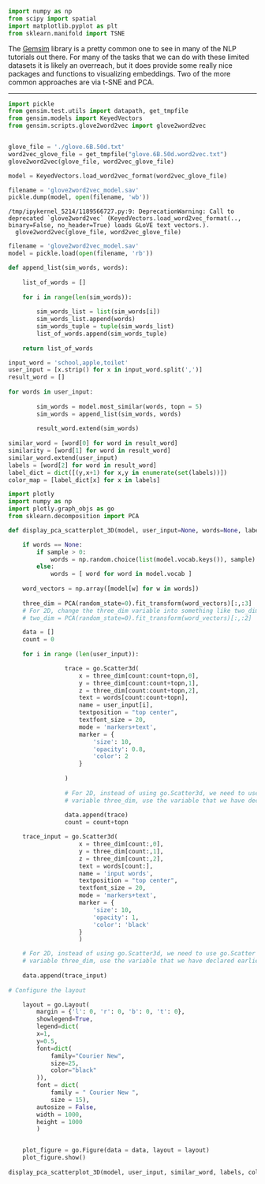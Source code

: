 ```python
import numpy as np
from scipy import spatial
import matplotlib.pyplot as plt
from sklearn.manifold import TSNE
```


The [Gemsim](https://radimrehurek.com/gensim/) library is a pretty common one to see in many of the NLP tutorials out there. For many of the tasks that we can do with these limited datasets it is likely an overreach, but it does provide some really nice packages and functions to visualizing embeddings. Two of the more common approaches are via t-SNE and PCA.

---


```python
import pickle
from gensim.test.utils import datapath, get_tmpfile
from gensim.models import KeyedVectors
from gensim.scripts.glove2word2vec import glove2word2vec


glove_file = './glove.6B.50d.txt'
word2vec_glove_file = get_tmpfile("glove.6B.50d.word2vec.txt")
glove2word2vec(glove_file, word2vec_glove_file)

model = KeyedVectors.load_word2vec_format(word2vec_glove_file)

filename = 'glove2word2vec_model.sav'
pickle.dump(model, open(filename, 'wb'))
```

    /tmp/ipykernel_5214/1189566727.py:9: DeprecationWarning: Call to deprecated `glove2word2vec` (KeyedVectors.load_word2vec_format(.., binary=False, no_header=True) loads GLoVE text vectors.).
      glove2word2vec(glove_file, word2vec_glove_file)



```python
filename = 'glove2word2vec_model.sav'
model = pickle.load(open(filename, 'rb'))

def append_list(sim_words, words):
    
    list_of_words = []
    
    for i in range(len(sim_words)):
        
        sim_words_list = list(sim_words[i])
        sim_words_list.append(words)
        sim_words_tuple = tuple(sim_words_list)
        list_of_words.append(sim_words_tuple)
        
    return list_of_words

input_word = 'school,apple,toilet'
user_input = [x.strip() for x in input_word.split(',')]
result_word = []
    
for words in user_input:
    
        sim_words = model.most_similar(words, topn = 5)
        sim_words = append_list(sim_words, words)
            
        result_word.extend(sim_words)
    
similar_word = [word[0] for word in result_word]
similarity = [word[1] for word in result_word] 
similar_word.extend(user_input)
labels = [word[2] for word in result_word]
label_dict = dict([(y,x+1) for x,y in enumerate(set(labels))])
color_map = [label_dict[x] for x in labels]
```


```python
import plotly
import numpy as np
import plotly.graph_objs as go
from sklearn.decomposition import PCA

def display_pca_scatterplot_3D(model, user_input=None, words=None, label=None, color_map=None, topn=5, sample=10):

    if words == None:
        if sample > 0:
            words = np.random.choice(list(model.vocab.keys()), sample)
        else:
            words = [ word for word in model.vocab ]
    
    word_vectors = np.array([model[w] for w in words])
    
    three_dim = PCA(random_state=0).fit_transform(word_vectors)[:,:3]
    # For 2D, change the three_dim variable into something like two_dim like the following:
    # two_dim = PCA(random_state=0).fit_transform(word_vectors)[:,:2]

    data = []
    count = 0
    
    for i in range (len(user_input)):

                trace = go.Scatter3d(
                    x = three_dim[count:count+topn,0], 
                    y = three_dim[count:count+topn,1],  
                    z = three_dim[count:count+topn,2],
                    text = words[count:count+topn],
                    name = user_input[i],
                    textposition = "top center",
                    textfont_size = 20,
                    mode = 'markers+text',
                    marker = {
                        'size': 10,
                        'opacity': 0.8,
                        'color': 2
                    }
       
                )
                
                # For 2D, instead of using go.Scatter3d, we need to use go.Scatter and delete the z variable. Also, instead of using
                # variable three_dim, use the variable that we have declared earlier (e.g two_dim)
            
                data.append(trace)
                count = count+topn

    trace_input = go.Scatter3d(
                    x = three_dim[count:,0], 
                    y = three_dim[count:,1],  
                    z = three_dim[count:,2],
                    text = words[count:],
                    name = 'input words',
                    textposition = "top center",
                    textfont_size = 20,
                    mode = 'markers+text',
                    marker = {
                        'size': 10,
                        'opacity': 1,
                        'color': 'black'
                    }
                    )

    # For 2D, instead of using go.Scatter3d, we need to use go.Scatter and delete the z variable.  Also, instead of using
    # variable three_dim, use the variable that we have declared earlier (e.g two_dim)
            
    data.append(trace_input)
    
# Configure the layout

    layout = go.Layout(
        margin = {'l': 0, 'r': 0, 'b': 0, 't': 0},
        showlegend=True,
        legend=dict(
        x=1,
        y=0.5,
        font=dict(
            family="Courier New",
            size=25,
            color="black"
        )),
        font = dict(
            family = " Courier New ",
            size = 15),
        autosize = False,
        width = 1000,
        height = 1000
        )


    plot_figure = go.Figure(data = data, layout = layout)
    plot_figure.show()
    
display_pca_scatterplot_3D(model, user_input, similar_word, labels, color_map)
```


<div>                            <div id="7ff4b120-179b-4d39-964d-77f50754a7bb" class="plotly-graph-div" style="height:1000px; width:1000px;"></div>            <script type="text/javascript">                require(["plotly"], function(Plotly) {                    window.PLOTLYENV=window.PLOTLYENV || {};                                    if (document.getElementById("7ff4b120-179b-4d39-964d-77f50754a7bb")) {                    Plotly.newPlot(                        "7ff4b120-179b-4d39-964d-77f50754a7bb",                        [{"marker":{"color":2,"opacity":0.8,"size":10},"mode":"markers+text","name":"school","text":["college","schools","campus","graduate","elementary"],"textfont":{"size":20},"textposition":"top center","x":[4.321778297424316,3.2766661643981934,2.796191692352295,3.9278273582458496,3.040142297744751],"y":[-1.4216220378875732,-0.5763717293739319,-0.6637948751449585,-1.2802761793136597,-0.6952879428863525],"z":[0.319632887840271,0.30370813608169556,-0.7561122179031372,0.23179687559604645,-0.4438224732875824],"type":"scatter3d"},{"marker":{"color":2,"opacity":0.8,"size":10},"mode":"markers+text","name":"apple","text":["blackberry","chips","iphone","microsoft","ipad"],"textfont":{"size":20},"textposition":"top center","x":[-3.2283382415771484,-2.7246031761169434,-3.302525043487549,-1.9908421039581299,-3.0373055934906006],"y":[-2.0543339252471924,-0.9071000814437866,-2.518195152282715,-3.16536808013916,-2.154433012008667],"z":[0.27316412329673767,2.8467764854431152,-1.7000540494918823,-0.11333499103784561,-1.6857540607452393],"type":"scatter3d"},{"marker":{"color":2,"opacity":0.8,"size":10},"mode":"markers+text","name":"toilet","text":["toilets","tub","bathroom","laundry","washing"],"textfont":{"size":20},"textposition":"top center","x":[-0.5891004800796509,-1.2770955562591553,-0.5064730644226074,-0.42837440967559814,-1.1811528205871582],"y":[3.2948708534240723,3.454134464263916,3.10585618019104,2.8472800254821777,2.8371169567108154],"z":[-1.0594923496246338,-0.5471733808517456,-0.397935152053833,0.9610295295715332,1.1223506927490234],"type":"scatter3d"},{"marker":{"color":"black","opacity":1,"size":10},"mode":"markers+text","name":"input words","text":["school","apple","toilet"],"textfont":{"size":20},"textposition":"top center","x":[4.053280353546143,-2.3493685722351074,-0.8007103800773621],"y":[-0.8719984889030457,-2.203446626663208,2.972970724105835],"z":[0.07480626553297043,1.1488221883773804,-0.5784071683883667],"type":"scatter3d"}],                        {"autosize":false,"font":{"family":" Courier New ","size":15},"height":1000,"legend":{"font":{"color":"black","family":"Courier New","size":25},"x":1,"y":0.5},"margin":{"b":0,"l":0,"r":0,"t":0},"showlegend":true,"width":1000,"template":{"data":{"histogram2dcontour":[{"type":"histogram2dcontour","colorbar":{"outlinewidth":0,"ticks":""},"colorscale":[[0.0,"#0d0887"],[0.1111111111111111,"#46039f"],[0.2222222222222222,"#7201a8"],[0.3333333333333333,"#9c179e"],[0.4444444444444444,"#bd3786"],[0.5555555555555556,"#d8576b"],[0.6666666666666666,"#ed7953"],[0.7777777777777778,"#fb9f3a"],[0.8888888888888888,"#fdca26"],[1.0,"#f0f921"]]}],"choropleth":[{"type":"choropleth","colorbar":{"outlinewidth":0,"ticks":""}}],"histogram2d":[{"type":"histogram2d","colorbar":{"outlinewidth":0,"ticks":""},"colorscale":[[0.0,"#0d0887"],[0.1111111111111111,"#46039f"],[0.2222222222222222,"#7201a8"],[0.3333333333333333,"#9c179e"],[0.4444444444444444,"#bd3786"],[0.5555555555555556,"#d8576b"],[0.6666666666666666,"#ed7953"],[0.7777777777777778,"#fb9f3a"],[0.8888888888888888,"#fdca26"],[1.0,"#f0f921"]]}],"heatmap":[{"type":"heatmap","colorbar":{"outlinewidth":0,"ticks":""},"colorscale":[[0.0,"#0d0887"],[0.1111111111111111,"#46039f"],[0.2222222222222222,"#7201a8"],[0.3333333333333333,"#9c179e"],[0.4444444444444444,"#bd3786"],[0.5555555555555556,"#d8576b"],[0.6666666666666666,"#ed7953"],[0.7777777777777778,"#fb9f3a"],[0.8888888888888888,"#fdca26"],[1.0,"#f0f921"]]}],"heatmapgl":[{"type":"heatmapgl","colorbar":{"outlinewidth":0,"ticks":""},"colorscale":[[0.0,"#0d0887"],[0.1111111111111111,"#46039f"],[0.2222222222222222,"#7201a8"],[0.3333333333333333,"#9c179e"],[0.4444444444444444,"#bd3786"],[0.5555555555555556,"#d8576b"],[0.6666666666666666,"#ed7953"],[0.7777777777777778,"#fb9f3a"],[0.8888888888888888,"#fdca26"],[1.0,"#f0f921"]]}],"contourcarpet":[{"type":"contourcarpet","colorbar":{"outlinewidth":0,"ticks":""}}],"contour":[{"type":"contour","colorbar":{"outlinewidth":0,"ticks":""},"colorscale":[[0.0,"#0d0887"],[0.1111111111111111,"#46039f"],[0.2222222222222222,"#7201a8"],[0.3333333333333333,"#9c179e"],[0.4444444444444444,"#bd3786"],[0.5555555555555556,"#d8576b"],[0.6666666666666666,"#ed7953"],[0.7777777777777778,"#fb9f3a"],[0.8888888888888888,"#fdca26"],[1.0,"#f0f921"]]}],"surface":[{"type":"surface","colorbar":{"outlinewidth":0,"ticks":""},"colorscale":[[0.0,"#0d0887"],[0.1111111111111111,"#46039f"],[0.2222222222222222,"#7201a8"],[0.3333333333333333,"#9c179e"],[0.4444444444444444,"#bd3786"],[0.5555555555555556,"#d8576b"],[0.6666666666666666,"#ed7953"],[0.7777777777777778,"#fb9f3a"],[0.8888888888888888,"#fdca26"],[1.0,"#f0f921"]]}],"mesh3d":[{"type":"mesh3d","colorbar":{"outlinewidth":0,"ticks":""}}],"scatter":[{"fillpattern":{"fillmode":"overlay","size":10,"solidity":0.2},"type":"scatter"}],"parcoords":[{"type":"parcoords","line":{"colorbar":{"outlinewidth":0,"ticks":""}}}],"scatterpolargl":[{"type":"scatterpolargl","marker":{"colorbar":{"outlinewidth":0,"ticks":""}}}],"bar":[{"error_x":{"color":"#2a3f5f"},"error_y":{"color":"#2a3f5f"},"marker":{"line":{"color":"#E5ECF6","width":0.5},"pattern":{"fillmode":"overlay","size":10,"solidity":0.2}},"type":"bar"}],"scattergeo":[{"type":"scattergeo","marker":{"colorbar":{"outlinewidth":0,"ticks":""}}}],"scatterpolar":[{"type":"scatterpolar","marker":{"colorbar":{"outlinewidth":0,"ticks":""}}}],"histogram":[{"marker":{"pattern":{"fillmode":"overlay","size":10,"solidity":0.2}},"type":"histogram"}],"scattergl":[{"type":"scattergl","marker":{"colorbar":{"outlinewidth":0,"ticks":""}}}],"scatter3d":[{"type":"scatter3d","line":{"colorbar":{"outlinewidth":0,"ticks":""}},"marker":{"colorbar":{"outlinewidth":0,"ticks":""}}}],"scattermapbox":[{"type":"scattermapbox","marker":{"colorbar":{"outlinewidth":0,"ticks":""}}}],"scatterternary":[{"type":"scatterternary","marker":{"colorbar":{"outlinewidth":0,"ticks":""}}}],"scattercarpet":[{"type":"scattercarpet","marker":{"colorbar":{"outlinewidth":0,"ticks":""}}}],"carpet":[{"aaxis":{"endlinecolor":"#2a3f5f","gridcolor":"white","linecolor":"white","minorgridcolor":"white","startlinecolor":"#2a3f5f"},"baxis":{"endlinecolor":"#2a3f5f","gridcolor":"white","linecolor":"white","minorgridcolor":"white","startlinecolor":"#2a3f5f"},"type":"carpet"}],"table":[{"cells":{"fill":{"color":"#EBF0F8"},"line":{"color":"white"}},"header":{"fill":{"color":"#C8D4E3"},"line":{"color":"white"}},"type":"table"}],"barpolar":[{"marker":{"line":{"color":"#E5ECF6","width":0.5},"pattern":{"fillmode":"overlay","size":10,"solidity":0.2}},"type":"barpolar"}],"pie":[{"automargin":true,"type":"pie"}]},"layout":{"autotypenumbers":"strict","colorway":["#636efa","#EF553B","#00cc96","#ab63fa","#FFA15A","#19d3f3","#FF6692","#B6E880","#FF97FF","#FECB52"],"font":{"color":"#2a3f5f"},"hovermode":"closest","hoverlabel":{"align":"left"},"paper_bgcolor":"white","plot_bgcolor":"#E5ECF6","polar":{"bgcolor":"#E5ECF6","angularaxis":{"gridcolor":"white","linecolor":"white","ticks":""},"radialaxis":{"gridcolor":"white","linecolor":"white","ticks":""}},"ternary":{"bgcolor":"#E5ECF6","aaxis":{"gridcolor":"white","linecolor":"white","ticks":""},"baxis":{"gridcolor":"white","linecolor":"white","ticks":""},"caxis":{"gridcolor":"white","linecolor":"white","ticks":""}},"coloraxis":{"colorbar":{"outlinewidth":0,"ticks":""}},"colorscale":{"sequential":[[0.0,"#0d0887"],[0.1111111111111111,"#46039f"],[0.2222222222222222,"#7201a8"],[0.3333333333333333,"#9c179e"],[0.4444444444444444,"#bd3786"],[0.5555555555555556,"#d8576b"],[0.6666666666666666,"#ed7953"],[0.7777777777777778,"#fb9f3a"],[0.8888888888888888,"#fdca26"],[1.0,"#f0f921"]],"sequentialminus":[[0.0,"#0d0887"],[0.1111111111111111,"#46039f"],[0.2222222222222222,"#7201a8"],[0.3333333333333333,"#9c179e"],[0.4444444444444444,"#bd3786"],[0.5555555555555556,"#d8576b"],[0.6666666666666666,"#ed7953"],[0.7777777777777778,"#fb9f3a"],[0.8888888888888888,"#fdca26"],[1.0,"#f0f921"]],"diverging":[[0,"#8e0152"],[0.1,"#c51b7d"],[0.2,"#de77ae"],[0.3,"#f1b6da"],[0.4,"#fde0ef"],[0.5,"#f7f7f7"],[0.6,"#e6f5d0"],[0.7,"#b8e186"],[0.8,"#7fbc41"],[0.9,"#4d9221"],[1,"#276419"]]},"xaxis":{"gridcolor":"white","linecolor":"white","ticks":"","title":{"standoff":15},"zerolinecolor":"white","automargin":true,"zerolinewidth":2},"yaxis":{"gridcolor":"white","linecolor":"white","ticks":"","title":{"standoff":15},"zerolinecolor":"white","automargin":true,"zerolinewidth":2},"scene":{"xaxis":{"backgroundcolor":"#E5ECF6","gridcolor":"white","linecolor":"white","showbackground":true,"ticks":"","zerolinecolor":"white","gridwidth":2},"yaxis":{"backgroundcolor":"#E5ECF6","gridcolor":"white","linecolor":"white","showbackground":true,"ticks":"","zerolinecolor":"white","gridwidth":2},"zaxis":{"backgroundcolor":"#E5ECF6","gridcolor":"white","linecolor":"white","showbackground":true,"ticks":"","zerolinecolor":"white","gridwidth":2}},"shapedefaults":{"line":{"color":"#2a3f5f"}},"annotationdefaults":{"arrowcolor":"#2a3f5f","arrowhead":0,"arrowwidth":1},"geo":{"bgcolor":"white","landcolor":"#E5ECF6","subunitcolor":"white","showland":true,"showlakes":true,"lakecolor":"white"},"title":{"x":0.05},"mapbox":{"style":"light"}}}},                        {"responsive": true}                    ).then(function(){

var gd = document.getElementById('7ff4b120-179b-4d39-964d-77f50754a7bb');
var x = new MutationObserver(function (mutations, observer) {{
        var display = window.getComputedStyle(gd).display;
        if (!display || display === 'none') {{
            console.log([gd, 'removed!']);
            Plotly.purge(gd);
            observer.disconnect();
        }}
}});

// Listen for the removal of the full notebook cells
var notebookContainer = gd.closest('#notebook-container');
if (notebookContainer) {{
    x.observe(notebookContainer, {childList: true});
}}

// Listen for the clearing of the current output cell
var outputEl = gd.closest('.output');
if (outputEl) {{
    x.observe(outputEl, {childList: true});
}}

                        })                };                });            </script>        </div>


T-Distributed Stochastic Neighbor Embedding (t-SNE) is another technique for dimensionality reduction, and it’s particularly well suited for the visualization of high-dimensional data sets. 
Contrary to PCA, it’s not a mathematical technique but a probabilistic one. 

> “T-distributed stochastic neighbor embedding (t-SNE) minimizes the divergence between two distributions: a distribution that measures pairwise similarities of the input objects and a distribution that measures pairwise similarities of the corresponding low-dimensional points in the embedding.”


```python
import plotly
import numpy as np
import plotly.graph_objs as go
from sklearn.manifold import TSNE

def display_tsne_scatterplot_3D(model, user_input=None, words=None, label=None, color_map=None, perplexity = 0, learning_rate = 0, iteration = 0, topn=5, sample=10):

    if words == None:
        if sample > 0:
            words = np.random.choice(list(model.vocab.keys()), sample)
        else:
            words = [ word for word in model.vocab ]
    
    word_vectors = np.array([model[w] for w in words])
    
    three_dim = TSNE(n_components = 3, random_state=0, perplexity = perplexity, learning_rate = learning_rate, n_iter = iteration).fit_transform(word_vectors)[:,:3]


    # For 2D, change the three_dim variable into something like two_dim like the following:
    # two_dim = TSNE(n_components = 2, random_state=0, perplexity = perplexity, learning_rate = learning_rate, n_iter = iteration).fit_transform(word_vectors)[:,:2]

    data = []


    count = 0
    for i in range (len(user_input)):

                trace = go.Scatter3d(
                    x = three_dim[count:count+topn,0], 
                    y = three_dim[count:count+topn,1],  
                    z = three_dim[count:count+topn,2],
                    text = words[count:count+topn],
                    name = user_input[i],
                    textposition = "top center",
                    textfont_size = 20,
                    mode = 'markers+text',
                    marker = {
                        'size': 10,
                        'opacity': 0.8,
                        'color': 2
                    }
       
                )
                
                # For 2D, instead of using go.Scatter3d, we need to use go.Scatter and delete the z variable. Also, instead of using
                # variable three_dim, use the variable that we have declared earlier (e.g two_dim)
            
                data.append(trace)
                count = count+topn

    trace_input = go.Scatter3d(
                    x = three_dim[count:,0], 
                    y = three_dim[count:,1],  
                    z = three_dim[count:,2],
                    text = words[count:],
                    name = 'input words',
                    textposition = "top center",
                    textfont_size = 20,
                    mode = 'markers+text',
                    marker = {
                        'size': 10,
                        'opacity': 1,
                        'color': 'black'
                    }
                    )

    # For 2D, instead of using go.Scatter3d, we need to use go.Scatter and delete the z variable.  Also, instead of using
    # variable three_dim, use the variable that we have declared earlier (e.g two_dim)
            
    data.append(trace_input)
    
# Configure the layout

    layout = go.Layout(
        margin = {'l': 0, 'r': 0, 'b': 0, 't': 0},
        showlegend=True,
        legend=dict(
        x=1,
        y=0.5,
        font=dict(
            family="Courier New",
            size=25,
            color="black"
        )),
        font = dict(
            family = " Courier New ",
            size = 15),
        autosize = False,
        width = 1000,
        height = 1000
        )


    plot_figure = go.Figure(data = data, layout = layout)
    plot_figure.show()
    
display_tsne_scatterplot_3D(model, user_input, similar_word, labels, color_map, 5, 500, 10000)
```


<div>                            <div id="6562dbb7-e6a8-4ce5-81a5-2a19baf65448" class="plotly-graph-div" style="height:1000px; width:1000px;"></div>            <script type="text/javascript">                require(["plotly"], function(Plotly) {                    window.PLOTLYENV=window.PLOTLYENV || {};                                    if (document.getElementById("6562dbb7-e6a8-4ce5-81a5-2a19baf65448")) {                    Plotly.newPlot(                        "6562dbb7-e6a8-4ce5-81a5-2a19baf65448",                        [{"marker":{"color":2,"opacity":0.8,"size":10},"mode":"markers+text","name":"school","text":["college","schools","campus","graduate","elementary"],"textfont":{"size":20},"textposition":"top center","x":[-199.20127868652344,624.0665283203125,29.385143280029297,-783.3758544921875,-73.91835021972656],"y":[-950.1996459960938,-643.6578369140625,-410.0340576171875,860.4369506835938,829.4136962890625],"z":[-729.8865966796875,-987.366943359375,-1468.6572265625,-895.525634765625,-1445.12158203125],"type":"scatter3d"},{"marker":{"color":2,"opacity":0.8,"size":10},"mode":"markers+text","name":"apple","text":["blackberry","chips","iphone","microsoft","ipad"],"textfont":{"size":20},"textposition":"top center","x":[517.2545166015625,297.0771179199219,336.95562744140625,-852.6256713867188,904.3143920898438],"y":[470.3667297363281,-266.2573547363281,957.3695678710938,93.55249786376953,673.3798828125],"z":[-445.4156799316406,201.9257049560547,161.88987731933594,178.0145263671875,224.47463989257812],"type":"scatter3d"},{"marker":{"color":2,"opacity":0.8,"size":10},"mode":"markers+text","name":"toilet","text":["toilets","tub","bathroom","laundry","washing"],"textfont":{"size":20},"textposition":"top center","x":[-51.025367736816406,796.8582763671875,-1356.448974609375,-386.597412109375,-29.2495059967041],"y":[462.94049072265625,-141.59194946289062,-495.3191833496094,-368.4122314453125,-824.0632934570312],"z":[1635.35400390625,1815.75634765625,-1303.5003662109375,1664.9991455078125,1280.1759033203125],"type":"scatter3d"},{"marker":{"color":"black","opacity":1,"size":10},"mode":"markers+text","name":"input words","text":["school","apple","toilet"],"textfont":{"size":20},"textposition":"top center","x":[-309.3194885253906,-93.62296295166016,304.2905578613281],"y":[120.07543182373047,293.45849609375,-33.17892074584961],"z":[-1098.03857421875,41.700660705566406,1279.944091796875],"type":"scatter3d"}],                        {"autosize":false,"font":{"family":" Courier New ","size":15},"height":1000,"legend":{"font":{"color":"black","family":"Courier New","size":25},"x":1,"y":0.5},"margin":{"b":0,"l":0,"r":0,"t":0},"showlegend":true,"width":1000,"template":{"data":{"histogram2dcontour":[{"type":"histogram2dcontour","colorbar":{"outlinewidth":0,"ticks":""},"colorscale":[[0.0,"#0d0887"],[0.1111111111111111,"#46039f"],[0.2222222222222222,"#7201a8"],[0.3333333333333333,"#9c179e"],[0.4444444444444444,"#bd3786"],[0.5555555555555556,"#d8576b"],[0.6666666666666666,"#ed7953"],[0.7777777777777778,"#fb9f3a"],[0.8888888888888888,"#fdca26"],[1.0,"#f0f921"]]}],"choropleth":[{"type":"choropleth","colorbar":{"outlinewidth":0,"ticks":""}}],"histogram2d":[{"type":"histogram2d","colorbar":{"outlinewidth":0,"ticks":""},"colorscale":[[0.0,"#0d0887"],[0.1111111111111111,"#46039f"],[0.2222222222222222,"#7201a8"],[0.3333333333333333,"#9c179e"],[0.4444444444444444,"#bd3786"],[0.5555555555555556,"#d8576b"],[0.6666666666666666,"#ed7953"],[0.7777777777777778,"#fb9f3a"],[0.8888888888888888,"#fdca26"],[1.0,"#f0f921"]]}],"heatmap":[{"type":"heatmap","colorbar":{"outlinewidth":0,"ticks":""},"colorscale":[[0.0,"#0d0887"],[0.1111111111111111,"#46039f"],[0.2222222222222222,"#7201a8"],[0.3333333333333333,"#9c179e"],[0.4444444444444444,"#bd3786"],[0.5555555555555556,"#d8576b"],[0.6666666666666666,"#ed7953"],[0.7777777777777778,"#fb9f3a"],[0.8888888888888888,"#fdca26"],[1.0,"#f0f921"]]}],"heatmapgl":[{"type":"heatmapgl","colorbar":{"outlinewidth":0,"ticks":""},"colorscale":[[0.0,"#0d0887"],[0.1111111111111111,"#46039f"],[0.2222222222222222,"#7201a8"],[0.3333333333333333,"#9c179e"],[0.4444444444444444,"#bd3786"],[0.5555555555555556,"#d8576b"],[0.6666666666666666,"#ed7953"],[0.7777777777777778,"#fb9f3a"],[0.8888888888888888,"#fdca26"],[1.0,"#f0f921"]]}],"contourcarpet":[{"type":"contourcarpet","colorbar":{"outlinewidth":0,"ticks":""}}],"contour":[{"type":"contour","colorbar":{"outlinewidth":0,"ticks":""},"colorscale":[[0.0,"#0d0887"],[0.1111111111111111,"#46039f"],[0.2222222222222222,"#7201a8"],[0.3333333333333333,"#9c179e"],[0.4444444444444444,"#bd3786"],[0.5555555555555556,"#d8576b"],[0.6666666666666666,"#ed7953"],[0.7777777777777778,"#fb9f3a"],[0.8888888888888888,"#fdca26"],[1.0,"#f0f921"]]}],"surface":[{"type":"surface","colorbar":{"outlinewidth":0,"ticks":""},"colorscale":[[0.0,"#0d0887"],[0.1111111111111111,"#46039f"],[0.2222222222222222,"#7201a8"],[0.3333333333333333,"#9c179e"],[0.4444444444444444,"#bd3786"],[0.5555555555555556,"#d8576b"],[0.6666666666666666,"#ed7953"],[0.7777777777777778,"#fb9f3a"],[0.8888888888888888,"#fdca26"],[1.0,"#f0f921"]]}],"mesh3d":[{"type":"mesh3d","colorbar":{"outlinewidth":0,"ticks":""}}],"scatter":[{"fillpattern":{"fillmode":"overlay","size":10,"solidity":0.2},"type":"scatter"}],"parcoords":[{"type":"parcoords","line":{"colorbar":{"outlinewidth":0,"ticks":""}}}],"scatterpolargl":[{"type":"scatterpolargl","marker":{"colorbar":{"outlinewidth":0,"ticks":""}}}],"bar":[{"error_x":{"color":"#2a3f5f"},"error_y":{"color":"#2a3f5f"},"marker":{"line":{"color":"#E5ECF6","width":0.5},"pattern":{"fillmode":"overlay","size":10,"solidity":0.2}},"type":"bar"}],"scattergeo":[{"type":"scattergeo","marker":{"colorbar":{"outlinewidth":0,"ticks":""}}}],"scatterpolar":[{"type":"scatterpolar","marker":{"colorbar":{"outlinewidth":0,"ticks":""}}}],"histogram":[{"marker":{"pattern":{"fillmode":"overlay","size":10,"solidity":0.2}},"type":"histogram"}],"scattergl":[{"type":"scattergl","marker":{"colorbar":{"outlinewidth":0,"ticks":""}}}],"scatter3d":[{"type":"scatter3d","line":{"colorbar":{"outlinewidth":0,"ticks":""}},"marker":{"colorbar":{"outlinewidth":0,"ticks":""}}}],"scattermapbox":[{"type":"scattermapbox","marker":{"colorbar":{"outlinewidth":0,"ticks":""}}}],"scatterternary":[{"type":"scatterternary","marker":{"colorbar":{"outlinewidth":0,"ticks":""}}}],"scattercarpet":[{"type":"scattercarpet","marker":{"colorbar":{"outlinewidth":0,"ticks":""}}}],"carpet":[{"aaxis":{"endlinecolor":"#2a3f5f","gridcolor":"white","linecolor":"white","minorgridcolor":"white","startlinecolor":"#2a3f5f"},"baxis":{"endlinecolor":"#2a3f5f","gridcolor":"white","linecolor":"white","minorgridcolor":"white","startlinecolor":"#2a3f5f"},"type":"carpet"}],"table":[{"cells":{"fill":{"color":"#EBF0F8"},"line":{"color":"white"}},"header":{"fill":{"color":"#C8D4E3"},"line":{"color":"white"}},"type":"table"}],"barpolar":[{"marker":{"line":{"color":"#E5ECF6","width":0.5},"pattern":{"fillmode":"overlay","size":10,"solidity":0.2}},"type":"barpolar"}],"pie":[{"automargin":true,"type":"pie"}]},"layout":{"autotypenumbers":"strict","colorway":["#636efa","#EF553B","#00cc96","#ab63fa","#FFA15A","#19d3f3","#FF6692","#B6E880","#FF97FF","#FECB52"],"font":{"color":"#2a3f5f"},"hovermode":"closest","hoverlabel":{"align":"left"},"paper_bgcolor":"white","plot_bgcolor":"#E5ECF6","polar":{"bgcolor":"#E5ECF6","angularaxis":{"gridcolor":"white","linecolor":"white","ticks":""},"radialaxis":{"gridcolor":"white","linecolor":"white","ticks":""}},"ternary":{"bgcolor":"#E5ECF6","aaxis":{"gridcolor":"white","linecolor":"white","ticks":""},"baxis":{"gridcolor":"white","linecolor":"white","ticks":""},"caxis":{"gridcolor":"white","linecolor":"white","ticks":""}},"coloraxis":{"colorbar":{"outlinewidth":0,"ticks":""}},"colorscale":{"sequential":[[0.0,"#0d0887"],[0.1111111111111111,"#46039f"],[0.2222222222222222,"#7201a8"],[0.3333333333333333,"#9c179e"],[0.4444444444444444,"#bd3786"],[0.5555555555555556,"#d8576b"],[0.6666666666666666,"#ed7953"],[0.7777777777777778,"#fb9f3a"],[0.8888888888888888,"#fdca26"],[1.0,"#f0f921"]],"sequentialminus":[[0.0,"#0d0887"],[0.1111111111111111,"#46039f"],[0.2222222222222222,"#7201a8"],[0.3333333333333333,"#9c179e"],[0.4444444444444444,"#bd3786"],[0.5555555555555556,"#d8576b"],[0.6666666666666666,"#ed7953"],[0.7777777777777778,"#fb9f3a"],[0.8888888888888888,"#fdca26"],[1.0,"#f0f921"]],"diverging":[[0,"#8e0152"],[0.1,"#c51b7d"],[0.2,"#de77ae"],[0.3,"#f1b6da"],[0.4,"#fde0ef"],[0.5,"#f7f7f7"],[0.6,"#e6f5d0"],[0.7,"#b8e186"],[0.8,"#7fbc41"],[0.9,"#4d9221"],[1,"#276419"]]},"xaxis":{"gridcolor":"white","linecolor":"white","ticks":"","title":{"standoff":15},"zerolinecolor":"white","automargin":true,"zerolinewidth":2},"yaxis":{"gridcolor":"white","linecolor":"white","ticks":"","title":{"standoff":15},"zerolinecolor":"white","automargin":true,"zerolinewidth":2},"scene":{"xaxis":{"backgroundcolor":"#E5ECF6","gridcolor":"white","linecolor":"white","showbackground":true,"ticks":"","zerolinecolor":"white","gridwidth":2},"yaxis":{"backgroundcolor":"#E5ECF6","gridcolor":"white","linecolor":"white","showbackground":true,"ticks":"","zerolinecolor":"white","gridwidth":2},"zaxis":{"backgroundcolor":"#E5ECF6","gridcolor":"white","linecolor":"white","showbackground":true,"ticks":"","zerolinecolor":"white","gridwidth":2}},"shapedefaults":{"line":{"color":"#2a3f5f"}},"annotationdefaults":{"arrowcolor":"#2a3f5f","arrowhead":0,"arrowwidth":1},"geo":{"bgcolor":"white","landcolor":"#E5ECF6","subunitcolor":"white","showland":true,"showlakes":true,"lakecolor":"white"},"title":{"x":0.05},"mapbox":{"style":"light"}}}},                        {"responsive": true}                    ).then(function(){

var gd = document.getElementById('6562dbb7-e6a8-4ce5-81a5-2a19baf65448');
var x = new MutationObserver(function (mutations, observer) {{
        var display = window.getComputedStyle(gd).display;
        if (!display || display === 'none') {{
            console.log([gd, 'removed!']);
            Plotly.purge(gd);
            observer.disconnect();
        }}
}});

// Listen for the removal of the full notebook cells
var notebookContainer = gd.closest('#notebook-container');
if (notebookContainer) {{
    x.observe(notebookContainer, {childList: true});
}}

// Listen for the clearing of the current output cell
var outputEl = gd.closest('.output');
if (outputEl) {{
    x.observe(outputEl, {childList: true});
}}

                        })                };                });            </script>        </div>



```python
path = './glove.6B.50d.txt'
glove_embeddings = {}
with open(path) as f:
    for line in f:
        try:
            line = line.split()
            glove_embeddings[line[0]] = np.array(line[1:], dtype=np.float32)
        except:
            continue
```


```python
def find_closest_embeddings(embedding):
    return sorted(glove_embeddings.keys(), key=lambda word: spatial.distance.euclidean(glove_embeddings[word], embedding))
```


```python
find_closest_embeddings(glove_embeddings["king"])[:5]
```




    ['king', 'prince', 'queen', 'uncle', 'ii']




```python
print(find_closest_embeddings(glove_embeddings["twig"] - glove_embeddings["branch"] + glove_embeddings["hand"])[:5])
```

    ['fingernails', 'toenails', 'stringy', 'peeling', 'shove']



```python
print(find_closest_embeddings(glove_embeddings["clock"] - glove_embeddings["hand"])[:5])
```

    ['2202', '2224', '20:20', '3030', '23:59']

